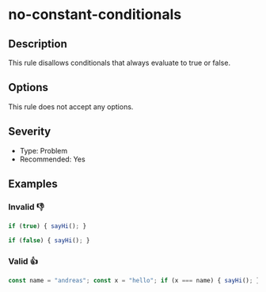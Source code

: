 # no-constant-conditionals


## Description

This rule disallows conditionals that always evaluate to true or false.

## Options
This rule does not accept any options.

## Severity
- Type: Problem
- Recommended: Yes

## Examples

### **Invalid** 👎

```js
if (true) { sayHi(); }
```

```js
if (false) { sayHi(); }
```

### **Valid** 👍

```js
const name = "andreas"; const x = "hello"; if (x === name) { sayHi(); }
```
